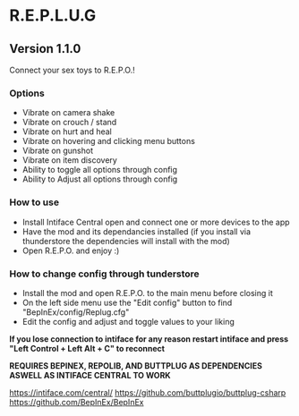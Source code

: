 # R.E.P.L.U.G
## Version 1.1.0
Connect your sex toys to R.E.P.O.!

### Options
- Vibrate on camera shake
- Vibrate on crouch / stand
- Vibrate on hurt and heal
- Vibrate on hovering and clicking menu buttons
- Vibrate on gunshot
- Vibrate on item discovery
- Ability to toggle all options through config
- Ability to Adjust all options through config

### How to use
- Install Intiface Central open and connect one or more devices to the app
- Have the mod and its dependancies installed (if you install via thunderstore the dependencies will install with the mod)
- Open R.E.P.O. and enjoy :)

### How to change config through tunderstore
- Install the mod and open R.E.P.O. to the main menu before closing it
- On the left side menu use the "Edit config" button to find "BepInEx/config/Replug.cfg"
- Edit the config and adjust and toggle values to your liking

**If you lose connection to intiface for any reason restart intiface and press "Left Control + Left Alt + C" to reconnect**

**REQUIRES BEPINEX, REPOLIB, AND BUTTPLUG AS DEPENDENCIES ASWELL AS INTIFACE CENTRAL TO WORK**

https://intiface.com/central/
https://github.com/buttplugio/buttplug-csharp
https://github.com/BepInEx/BepInEx

